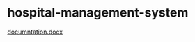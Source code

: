 # hospital-management-system
[documntation.docx](https://github.com/ashrafmt/hospital-management-syste/files/11538538/documntation.docx)
